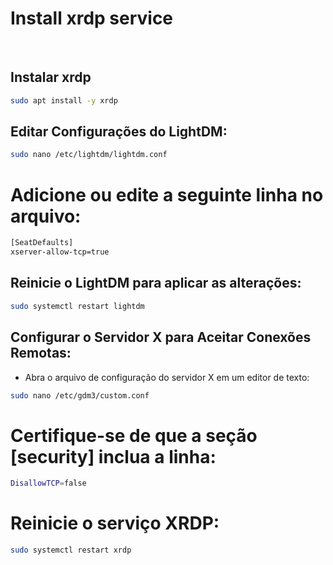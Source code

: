 # Install xrdp service

&nbsp;

## Instalar xrdp
```bash
sudo apt install -y xrdp

```


## Editar Configurações do LightDM:
```bash
sudo nano /etc/lightdm/lightdm.conf

```


# Adicione ou edite a seguinte linha no arquivo:
```bash
[SeatDefaults]
xserver-allow-tcp=true

```


## Reinicie o LightDM para aplicar as alterações:
```bash
sudo systemctl restart lightdm

```


## Configurar o Servidor X para Aceitar Conexões Remotas:
* Abra o arquivo de configuração do servidor X em um editor de texto:
```bash
sudo nano /etc/gdm3/custom.conf

```


# Certifique-se de que a seção [security] inclua a linha:
```bash
DisallowTCP=false

```


# Reinicie o serviço XRDP:
```bash
sudo systemctl restart xrdp
